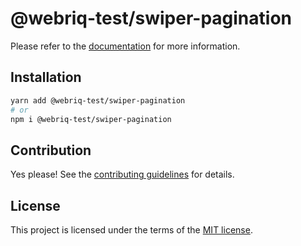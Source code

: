 # @webriq-test/swiper-pagination

Please refer to the [documentation](https://stackshift-ui.webriq.com/docs/components/swiper-pagination) for more information.

## Installation

```sh
yarn add @webriq-test/swiper-pagination
# or
npm i @webriq-test/swiper-pagination
```

## Contribution

Yes please! See the
[contributing guidelines](https://github.com/stackshift-ui/components/master/CONTRIBUTING.md)
for details.

## License

This project is licensed under the terms of the
[MIT license](https://github.com/stackshift-ui/components/master/LICENSE).
